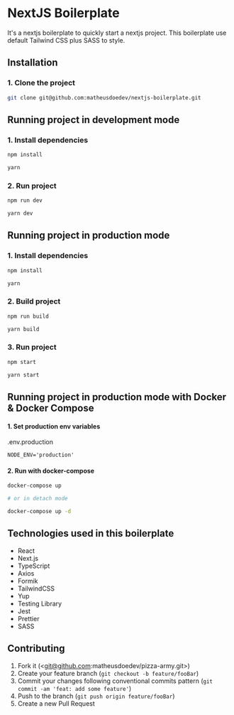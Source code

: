# NextJS Boilerplate

It's a nextjs boilerplate to quickly start a nextjs project. This boilerplate use default Tailwind CSS plus SASS to style.

## Installation

### 1. Clone the project

```sh
git clone git@github.com:matheusdoedev/nextjs-boilerplate.git
```

## Running project in development mode

### 1. Install dependencies

```sh
npm install

yarn
```

### 2. Run project

```sh
npm run dev

yarn dev
```

## Running project in production mode

### 1. Install dependencies

```sh
npm install

yarn
```

### 2. Build project

```sh
npm run build

yarn build
```

### 3. Run project

```sh
npm start

yarn start
```

## Running project in production mode with Docker & Docker Compose

#### 1. Set production env variables

.env.production

```env
NODE_ENV='production'
```

#### 2. Run with docker-compose

```sh
docker-compose up

# or in detach mode

docker-compose up -d
```

## Technologies used in this boilerplate

- React
- Next.js
- TypeScript
- Axios
- Formik
- TailwindCSS
- Yup
- Testing Library
- Jest
- Prettier
- SASS

## Contributing

1. Fork it (<git@github.com:matheusdoedev/pizza-army.git>)
2. Create your feature branch (`git checkout -b feature/fooBar`)
3. Commit your changes following conventional commits pattern (`git commit -am 'feat: add some feature'`)
4. Push to the branch (`git push origin feature/fooBar`)
5. Create a new Pull Request
